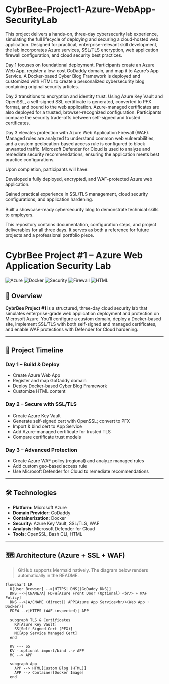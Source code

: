 # CybrBee-Project1-Azure-WebApp-SecurityLab

This project delivers a hands-on, three-day cybersecurity lab experience, simulating the full lifecycle of deploying and securing a cloud-hosted web application. Designed for practical, enterprise-relevant skill development, the lab incorporates Azure services, SSL/TLS encryption, web application firewall configuration, and cloud security best practices.

Day 1 focuses on foundational deployment. Participants create an Azure Web App, register a low-cost GoDaddy domain, and map it to Azure’s App Service. A Docker-based Cyber Blog Framework is deployed and customized with HTML to create a personalized cybersecurity blog containing original security articles.

Day 2 transitions to encryption and identity trust. Using Azure Key Vault and OpenSSL, a self-signed SSL certificate is generated, converted to PFX format, and bound to the web application. Azure-managed certificates are also deployed for a trusted, browser-recognized configuration. Participants compare the security trade-offs between self-signed and trusted certificates.

Day 3 elevates protection with Azure Web Application Firewall (WAF). Managed rules are analyzed to understand common web vulnerabilities, and a custom geolocation-based access rule is configured to block unwanted traffic. Microsoft Defender for Cloud is used to analyze and remediate security recommendations, ensuring the application meets best practice configurations.

Upon completion, participants will have:

Developed a fully deployed, encrypted, and WAF-protected Azure web application.

Gained practical experience in SSL/TLS management, cloud security configurations, and application hardening.

Built a showcase-ready cybersecurity blog to demonstrate technical skills to employers.

This repository contains documentation, configuration steps, and project deliverables for all three days. It serves as both a reference for future projects and a professional portfolio piece.


# CybrBee Project #1 – Azure Web Application Security Lab

![Azure](https://img.shields.io/badge/Cloud-Azure-blue?logo=microsoftazure)
![Docker](https://img.shields.io/badge/Container-Docker-blue?logo=docker)
![Security](https://img.shields.io/badge/Security-SSL%2FTLS-green)
![Firewall](https://img.shields.io/badge/WAF-Enabled-orange)
![HTML](https://img.shields.io/badge/Language-HTML-lightgrey)

## 📌 Overview
**CybrBee Project #1** is a structured, three-day cloud security lab that simulates enterprise-grade web application deployment and protection on Microsoft Azure. You’ll configure a custom domain, deploy a Docker-based site, implement SSL/TLS with both self-signed and managed certificates, and enable WAF protections with Defender for Cloud hardening.

---

## 🚀 Project Timeline

### Day 1 – Build & Deploy
- Create Azure Web App
- Register and map GoDaddy domain
- Deploy Docker-based Cyber Blog Framework
- Customize HTML content

### Day 2 – Secure with SSL/TLS
- Create Azure Key Vault
- Generate self-signed cert with OpenSSL; convert to PFX
- Import & bind cert to App Service
- Add Azure-managed certificate for trusted TLS
- Compare certificate trust models

### Day 3 – Advanced Protection
- Create Azure WAF policy (regional) and analyze managed rules
- Add custom geo-based access rule
- Use Microsoft Defender for Cloud to remediate recommendations

---

## 🛠 Technologies
- **Platform:** Microsoft Azure  
- **Domain Provider:** GoDaddy  
- **Containerization:** Docker  
- **Security:** Azure Key Vault, SSL/TLS, WAF  
- **Analysis:** Microsoft Defender for Cloud  
- **Tools:** OpenSSL, Bash CLI, HTML  

---

## 🗺️ Architecture (Azure + SSL + WAF)

> GitHub supports Mermaid natively. The diagram below renders automatically in the README.

```mermaid
flowchart LR
  U[User Browser] -->|HTTPS| DNS[(GoDaddy DNS)]
  DNS -->|CNAME/A| FDFW[Azure Front Door (Optional) <br/> + WAF Policy]
  DNS -->|A/CNAME (direct)| APP[Azure App Service<br/>(Web App + Docker)]
  FDFW -->|HTTPS (WAF-inspected)| APP

  subgraph TLS & Certificates
    KV[Azure Key Vault]
    SS[Self-Signed Cert (PFX)]
    MC[App Service Managed Cert]
  end

  KV --- SS
  KV -.optional import/bind .-> APP
  MC --> APP

  subgraph App
    APP --> HTML[Custom Blog (HTML)]
    APP --> Container[Docker Image]
  end
